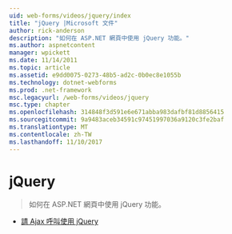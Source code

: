 ```yaml
---
uid: web-forms/videos/jquery/index
title: "jQuery |Microsoft 文件"
author: rick-anderson
description: "如何在 ASP.NET 網頁中使用 jQuery 功能。"
ms.author: aspnetcontent
manager: wpickett
ms.date: 11/14/2011
ms.topic: article
ms.assetid: e9dd0075-0273-48b5-ad2c-0b0ec8e1055b
ms.technology: dotnet-webforms
ms.prod: .net-framework
msc.legacyurl: /web-forms/videos/jquery
msc.type: chapter
ms.openlocfilehash: 314848f3d591e6e671abba983dafbf81d8856415
ms.sourcegitcommit: 9a9483aceb34591c97451997036a9120c3fe2baf
ms.translationtype: MT
ms.contentlocale: zh-TW
ms.lasthandoff: 11/10/2017
---
```

<a name="jquery"></a>jQuery
====================
> 如何在 ASP.NET 網頁中使用 jQuery 功能。


- [請 Ajax 呼叫使用 jQuery](how-do-i-make-ajax-calls-using-jquery.md)
